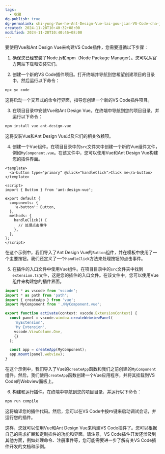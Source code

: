 ```yaml
---
tags:
  - 收藏
dg-publish: true
dg-permalink: shi-yong-Vue-he-Ant-Design-Vue-lai-gou-jian-VS-Code-cha-jian
created: 2024-11-28T10:40:32+08:00
modified: 2024-11-28T10:40:46+08:00
---
```

要使用Vue和Ant Design Vue来构建VS Code插件，您需要遵循以下步骤：

1. 确保您已经安装了Node.js和npm（Node Package Manager）。您可以从官方网站下载和安装它们。

2. 创建一个新的VS Code插件项目。打开终端并导航到您希望创建项目的目录中，然后运行以下命令：

```bash
npx yo code
```

这将启动一个交互式的命令行界面，指导您创建一个新的VS Code插件项目。

3. 在项目目录中安装Vue和Ant Design Vue。在终端中导航到您的项目目录，并运行以下命令：

```bash
npm install vue ant-design-vue
```

这将安装Vue和Ant Design Vue以及它们的相关依赖项。

4. 创建一个Vue组件。在项目目录中的`src`文件夹中创建一个新的Vue组件文件，例如`MyComponent.vue`。在该文件中，您可以使用Vue和Ant Design Vue构建您的插件界面。

```vue
<template>
  <a-button type="primary" @click="handleClick">Click me</a-button>
</template>

<script>
import { Button } from 'ant-design-vue';

export default {
  components: {
    'a-button': Button,
  },
  methods: {
    handleClick() {
      // 处理点击事件
    },
  },
};
</script>
```

在这个示例中，我们导入了Ant Design Vue的`Button`组件，并在模板中使用了一个主要按钮。我们还定义了一个`handleClick`方法来处理按钮的点击事件。

5. 在插件的入口文件中使用Vue组件。在项目目录中的`src`文件夹中找到`extension.ts`文件，这是您的插件的入口文件。在该文件中，您可以使用Vue组件来构建您的插件界面。

```typescript
import * as vscode from 'vscode';
import * as path from 'path';
import { createApp } from 'vue';
import MyComponent from './MyComponent.vue';

export function activate(context: vscode.ExtensionContext) {
  const panel = vscode.window.createWebviewPanel(
    'myExtension',
    'My Extension',
    vscode.ViewColumn.One,
    {}
  );

  const app = createApp(MyComponent);
  app.mount(panel.webview);
}
```

在这个示例中，我们导入了Vue的`createApp`函数和我们之前创建的`MyComponent`组件。然后，我们使用`createApp`函数创建一个Vue应用程序，并将其挂载到VS Code的Webview面板上。

6. 构建和运行插件。在终端中导航到您的项目目录，并运行以下命令：

```bash
npm run compile
```

这将编译您的插件代码。然后，您可以在VS Code中按`F5`键来启动调试会话，并运行您的插件。

这样，您就可以使用Vue和Ant Design Vue来构建VS Code插件了。您可以根据自己的需求扩展和定制插件的功能和界面。请注意，VS Code插件开发还涉及到其他方面，例如处理命令、注册事件等，您可能需要进一步了解有关VS Code插件开发的文档和示例。